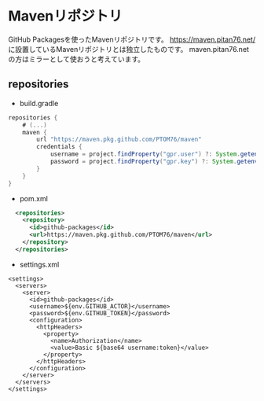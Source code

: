 # Mavenリポジトリ
GitHub Packagesを使ったMavenリポジトリです。
https://maven.pitan76.net/ に設置しているMavenリポジトリとは独立したものです。
maven.pitan76.netの方はミラーとして使おうと考えています。

## repositories
- build.gradle
```build.gradle
repositories {
    # (...)
    maven {
        url "https://maven.pkg.github.com/PTOM76/maven"
        credentials {
            username = project.findProperty("gpr.user") ?: System.getenv("GITHUB_ACTOR")
            password = project.findProperty("gpr.key") ?: System.getenv("GITHUB_TOKEN")
        }
    }
}
```

- pom.xml
```pom.xml
  <repositories>
    <repository>
      <id>github-packages</id>
      <url>https://maven.pkg.github.com/PTOM76/maven</url>
    </repository>
  </repositories>
```

- settings.xml
```
<settings>
  <servers>
    <server>
      <id>github-packages</id>
      <username>${env.GITHUB_ACTOR}</username>
      <password>${env.GITHUB_TOKEN}</password>
      <configuration>
        <httpHeaders>
          <property>
            <name>Authorization</name>
            <value>Basic ${base64 username:token}</value>
          </property>
        </httpHeaders>
      </configuration>
    </server>
  </servers>
</settings>
```
